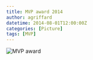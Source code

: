 ```yaml
---
title: MVP award 2014
author: agriffard
datetime: 2014-08-01T12:00:00Z
categories: [Picture]
tags: [MVP]
---
```


![MVP award](/assets/blog/Microsoft-Most-Valuable-Professional/mvp2014.jpg)
